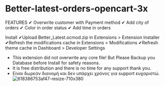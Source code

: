 # Better-latest-orders-opencart-3x
FEATURES
✔ Overwrite customer with Payment method
✔ Add city of orders
✔ Color in order status
✔ Add time in orders

Install
✔Upload Better_Latest.ocmod.zip in Extensions > Extension Installer
✔Refresh the modifications cache in Extensions > Modifications
✔Refresh theme cache in Dashboard > Developer Settings

* This extension did not overwrite any core file! But Please Backup you Database before Install for safety reasons.
* It is free distribution and there is no time for any support thank you.
* Είναι δωρεάν διανομή και δεν υπάρχει χρόνος για support ευχαριστώ.
![618386753af47-resize-710x380](https://user-images.githubusercontent.com/56288694/153440879-d1727cd2-6865-4bc0-bc85-78385af2b540.jpg)
